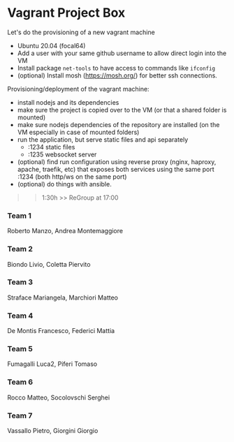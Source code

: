 # Vagrant Project Box

Let's do the provisioning of a new vagrant machine

- Ubuntu 20.04 (focal64)
- Add a user with your same github username to allow direct login into the VM
- Install package `net-tools` to have access to commands like `ifconfig`
- (optional) Install mosh (https://mosh.org/) for better ssh connections.

Provisioning/deployment of the vagrant machine:
- install nodejs and its dependencies
- make sure the project is copied over to the VM (or that a shared folder is mounted)
- make sure nodejs dependencies of the repository are installed (on the VM especially in case of mounted folders)
- run the application, but serve static files and api separately
  - :1234 static files
  - :1235 websocket server
- (optional) find run configuration using reverse proxy (nginx, haproxy, apache, traefik, etc) that exposes both services using the same port :1234 (both http/ws on the same port)
- (optional) do things with ansible.

>> 1:30h >> ReGroup at 17:00

### Team 1
Roberto Manzo, Andrea Montemaggiore

### Team 2
Biondo Livio, Coletta Piervito

### Team 3
Straface Mariangela, Marchiori Matteo

### Team 4
De Montis Francesco, Federici Mattia

### Team 5
Fumagalli Luca2, Piferi Tomaso

### Team 6
Rocco Matteo, Socolovschi Serghei

### Team 7
Vassallo Pietro, Giorgini Giorgio
